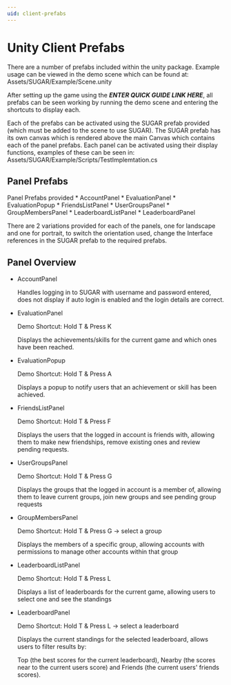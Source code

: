 ```yaml
---
uid: client-prefabs
---
```


# Unity Client Prefabs

There are a number of prefabs included within the unity package. Example usage can be viewed in the demo scene which can be found at:
    Assets/SUGAR/Example/Scene.unity

After setting up the game using the ***ENTER QUICK GUIDE LINK HERE***, all prefabs can be seen working by running the demo scene and entering the shortcuts to display each.

Each of the prefabs can be activated using the SUGAR prefab provided (which must be added to the scene to use SUGAR). The SUGAR prefab has its own canvas which is rendered above the main Canvas which contains each of the panel prefabs. Each panel can be activated using their display functions, examples of these can be seen in:
    Assets/SUGAR/Example/Scripts/TestImplemtation.cs 

## Panel Prefabs

Panel Prefabs provided
    * AccountPanel
    * EvaluationPanel
    * EvaluationPopup
    * FriendsListPanel
    * UserGroupsPanel
    * GroupMembersPanel 
    * LeaderboardListPanel
    * LeaderboardPanel

There are 2 variations provided for each of the panels, one for landscape and one for portrait, to switch the orientation used, change the Interface references in the SUGAR prefab to the required prefabs.

## Panel Overview 
* AccountPanel

    Handles logging in to SUGAR with username and password entered, does not display if auto login is enabled and the login details are correct.

* EvaluationPanel

    Demo Shortcut: Hold T & Press K
    
    Displays the achievements/skills for the current game and which ones have been reached. 

* EvaluationPopup

    Demo Shortcut: Hold T & Press A
    
    Displays a popup to notify users that an achievement or skill has been achieved. 

* FriendsListPanel

    Demo Shortcut: Hold T & Press F
    
    Displays the users that the logged in account is friends with, allowing them to make new friendships, remove existing ones and review pending requests.

* UserGroupsPanel

    Demo Shortcut: Hold T & Press G
    
    Displays the groups that the logged in account is a member of, allowing them to leave current groups, join new groups and see pending group requests

* GroupMembersPanel 

    Demo Shortcut: Hold T & Press G -> select a group
    
    Displays the members of a specific group, allowing accounts with permissions to manage other accounts within that group

* LeaderboardListPanel

    Demo Shortcut: Hold T & Press L
    
    Displays a list of leaderboards for the current game, allowing users to select one and see the standings

* LeaderboardPanel

    Demo Shortcut: Hold T & Press L -> select a leaderboard
    
    Displays the current standings for the selected leaderboard, allows users to filter results by:

    Top (the best scores for the current leaderboard), Nearby (the scores near to the current users score) and Friends (the current users' friends scores).